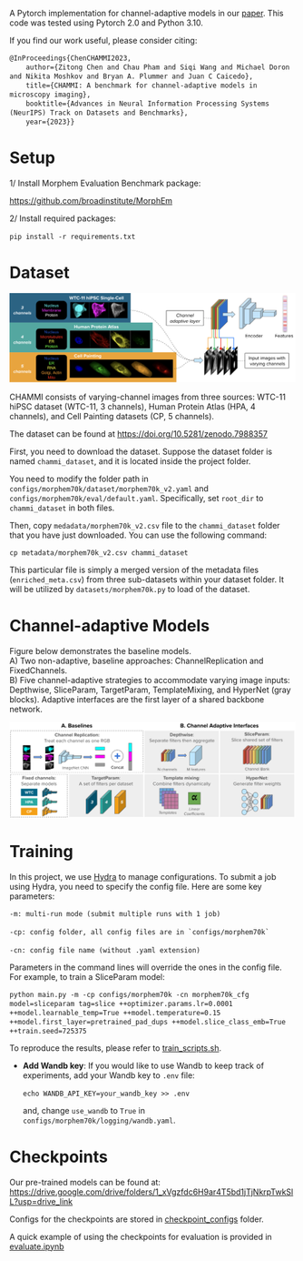 A Pytorch implementation for channel-adaptive models in our [paper](https://arxiv.org/pdf/2310.19224.pdf). This code was tested using Pytorch 2.0 and Python 3.10.


If you find our work useful, please consider citing:

```
@InProceedings{ChenCHAMMI2023,
    author={Zitong Chen and Chau Pham and Siqi Wang and Michael Doron and Nikita Moshkov and Bryan A. Plummer and Juan C Caicedo},
    title={CHAMMI: A benchmark for channel-adaptive models in microscopy imaging},
    booktitle={Advances in Neural Information Processing Systems (NeurIPS) Track on Datasets and Benchmarks},
    year={2023}}
```







# Setup

1/ Install Morphem Evaluation Benchmark package: 

https://github.com/broadinstitute/MorphEm


2/ Install required packages:

`pip install -r requirements.txt`


# Dataset

![alt text](https://raw.githubusercontent.com/chaudatascience/channel_adaptive_models/main/figs/01-adaptive-models.png)

CHAMMI consists of varying-channel images from three sources: WTC-11 hiPSC dataset (WTC-11, 3 channels), Human Protein Atlas (HPA, 4 channels), and Cell Painting datasets (CP, 5 channels). 

The dataset can be found at https://doi.org/10.5281/zenodo.7988357

First, you need to download the dataset. 
Suppose the dataset folder is named `chammi_dataset`, and it is located inside the project folder.

You need to modify the folder path in `configs/morphem70k/dataset/morphem70k_v2.yaml` and `configs/morphem70k/eval/default.yaml`. 
Specifically, set `root_dir` to `chammi_dataset` in both files.


Then, copy `medadata/morphem70k_v2.csv` file to the `chammi_dataset` folder that you have just downloaded. You can use the following command: 

```
cp metadata/morphem70k_v2.csv chammi_dataset
```

This particular file is simply a merged version of the metadata files (`enriched_meta.csv`) from three sub-datasets within your dataset folder. It will be utilized by `datasets/morphem70k.py` to load of the dataset.


# Channel-adaptive Models
Figure below demonstrates the baseline models.<br>
A) Two non-adaptive, baseline approaches: ChannelReplication and FixedChannels.<br>
B) Five channel-adaptive strategies to accommodate varying
image inputs: Depthwise, SliceParam, TargetParam, TemplateMixing, and HyperNet (gray blocks). Adaptive interfaces are the first layer of a shared backbone network.<br>


![alt text](https://raw.githubusercontent.com/chaudatascience/channel_adaptive_models/main/figs/04-diagrams.png)

# Training

In this project, we use [Hydra](https://hydra.cc/) to manage configurations.
To submit a job using Hydra, you need to specify the config file. Here are some key parameters:

```
-m: multi-run mode (submit multiple runs with 1 job)

-cp: config folder, all config files are in `configs/morphem70k`

-cn: config file name (without .yaml extension)
```

Parameters in the command lines will override the ones in the config file.
For example, to train a SliceParam model:

```
python main.py -m -cp configs/morphem70k -cn morphem70k_cfg model=sliceparam tag=slice ++optimizer.params.lr=0.0001 ++model.learnable_temp=True ++model.temperature=0.15 ++model.first_layer=pretrained_pad_dups ++model.slice_class_emb=True ++train.seed=725375
```


To reproduce the results, please refer to [train_scripts.sh](https://github.com/chaudatascience/channel_adaptive_models/blob/main/train_scripts.sh).

- **Add Wandb key**: If you would like to use Wandb to keep track of experiments, add your Wandb key to `.env` file:

    `echo WANDB_API_KEY=your_wandb_key >> .env`

    and, change `use_wandb` to `True` in `configs/morphem70k/logging/wandb.yaml`.


# Checkpoints

Our pre-trained models can be found at: https://drive.google.com/drive/folders/1_xVgzfdc6H9ar4T5bd1jTjNkrpTwkSlL?usp=drive_link

Configs for the checkpoints are stored in [checkpoint_configs](https://github.com/chaudatascience/channel_adaptive_models/tree/main/checkpoint_configs) folder.

A quick example of using the checkpoints for evaluation is provided in [evaluate.ipynb](https://github.com/chaudatascience/channel_adaptive_models/blob/main/evaluate.ipynb)
